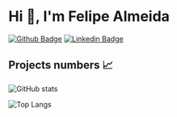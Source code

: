# Hi 👋, I'm Felipe Almeida

[![Github Badge](https://img.shields.io/badge/-Github-000?style=flat-square&logo=Github&logoColor=white&link=https://github.com/almfelipe)](https://github.com/almfelipe)
[![Linkedin Badge](https://img.shields.io/badge/-LinkedIn-blue?style=flat-square&logo=Linkedin&logoColor=white&link=https://www.linkedin.com/in/almfelipe/)](https://www.linkedin.com/in/almfelipe/)

## Projects numbers :chart_with_upwards_trend:

![GitHub stats](https://github-readme-stats.vercel.app/api?username=almfelipe&show_icons=true&count_private=true)

![Top Langs](https://github-readme-stats.vercel.app/api/top-langs/?username=almfelipe&layout=compact&count_private=true)
